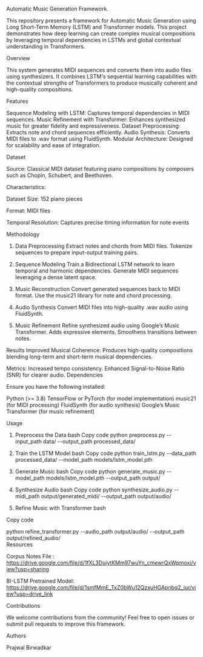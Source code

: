 Automatic Music Generation Framework.

This repository presents a framework for Automatic Music Generation using Long Short-Term Memory (LSTM) and Transformer models. This project demonstrates how deep learning can create complex musical compositions by leveraging temporal dependencies in LSTMs and global contextual understanding in Transformers.

Overview

This system generates MIDI sequences and converts them into audio files using synthesizers. It combines LSTM's sequential learning capabilities with the contextual strengths of Transformers to produce musically coherent and high-quality compositions.

Features

Sequence Modeling with LSTM: Captures temporal dependencies in MIDI sequences.
Music Refinement with Transformer: Enhances synthesized music for greater fidelity and expressiveness.
Dataset Preprocessing: Extracts note and chord sequences efficiently.
Audio Synthesis: Converts MIDI files to .wav format using FluidSynth.
Modular Architecture: Designed for scalability and ease of integration.

Dataset

Source: Classical MIDI dataset featuring piano compositions by composers such as Chopin, Schubert, and Beethoven.

Characteristics:

Dataset Size: 152 piano pieces

Format: MIDI files

Temporal Resolution: Captures precise timing information for note events

Methodology

1. Data Preprocessing
Extract notes and chords from MIDI files.
Tokenize sequences to prepare input-output training pairs.

2. Sequence Modeling
Train a Bidirectional LSTM network to learn temporal and harmonic dependencies.
Generate MIDI sequences leveraging a dense latent space.

3. Music Reconstruction
Convert generated sequences back to MIDI format.
Use the music21 library for note and chord processing.

4. Audio Synthesis
Convert MIDI files into high-quality .wav audio using FluidSynth.

5. Music Refinement
Refine synthesized audio using Google’s Music Transformer.
Adds expressive elements.
Smoothens transitions between notes.

Results
Improved Musical Coherence: Produces high-quality compositions blending long-term and short-term musical dependencies.

Metrics:
Increased tempo consistency.
Enhanced Signal-to-Noise Ratio (SNR) for clearer audio.
Dependencies

Ensure you have the following installed:

Python (>= 3.8)
TensorFlow or PyTorch (for model implementation)
music21 (for MIDI processing)
FluidSynth (for audio synthesis)
Google’s Music Transformer (for music refinement)

Usage

1. Preprocess the Data
bash
Copy code
python preprocess.py --input_path data/ --output_path processed_data/  

2. Train the LSTM Model
bash
Copy code
python train_lstm.py --data_path processed_data/ --model_path models/lstm_model.pth  

3. Generate Music
bash
Copy code
python generate_music.py --model_path models/lstm_model.pth --output_path output/  

4. Synthesize Audio
bash
Copy code
python synthesize_audio.py --midi_path output/generated_midi/ --output_path output/audio/  

5. Refine Music with Transformer
bash

Copy code

python refine_transformer.py --audio_path output/audio/ --output_path output/refined_audio/  
Resources

Corpus Notes File : https://drive.google.com/file/d/1fXL3DuiytKMm97wuYn_cmewrQxWpmoxi/view?usp=sharing

BI-LSTM Pretrained Model: https://drive.google.com/file/d/1smfMmE_TxZ0bWu12QzxuHGApnbq2_iur/view?usp=drive_link

Contributions

We welcome contributions from the community! Feel free to open issues or submit pull requests to improve this framework.

Authors


Prajwal Birwadkar

